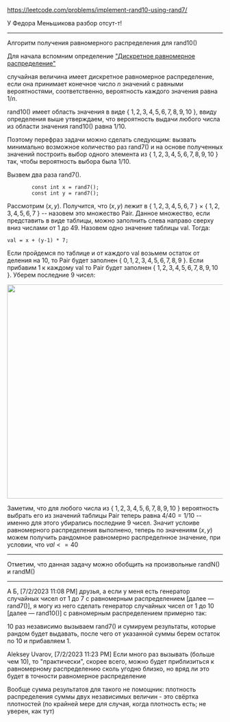 https://leetcode.com/problems/implement-rand10-using-rand7/

У Федора Меньшикова разбор отсут-т!

___________

Алгоритм получения равномерного распределения для rand10()

Для начала вспомним определение ["Дискретное равномерное распределение"](https://ru.wikipedia.org/wiki/%D0%94%D0%B8%D1%81%D0%BA%D1%80%D0%B5%D1%82%D0%BD%D0%BE%D0%B5_%D1%80%D0%B0%D0%B2%D0%BD%D0%BE%D0%BC%D0%B5%D1%80%D0%BD%D0%BE%D0%B5_%D1%80%D0%B0%D1%81%D0%BF%D1%80%D0%B5%D0%B4%D0%B5%D0%BB%D0%B5%D0%BD%D0%B8%D0%B5)

случайная величина имеет дискретное равномерное распределение, если она принимает конечное число $n$ 
значений с равными вероятностями, соответственно, вероятность каждого значения равна ${\displaystyle 1/n.}$

rand10() имеет область значения в виде { $1,2,3,4,5,6,7,8,9,10$ }, ввиду определения выше утверждаем, что вероятность выдачи любого числа из области значения 
rand10() равна ${\displaystyle 1/10.}$

Поэтому перефраз задачи можно сделать следующим: вызвать минимально возможное количество раз rand7() и на основе полученных значений построить выбор одного элемента 
из { $1,2,3,4,5,6,7,8,9,10$ } так, чтобы вероятность выбора была ${\displaystyle 1/10.}$

Вызвем два раза rand7(). 

```objectives
        const int x = rand7();
        const int y = rand7();
```

Рассмотрим $(x,y)$. Получится, что $(x,y)$ лежит в { $1,2,3,4,5,6,7$ } $\times$ { $1,2,3,4,5,6,7$ } -- назовем это множество Pair. 
Данное множество, если представить в виде таблицы, можно заполнить слева направо сверху вниз числами от 1 до 49. Назовем одно значение таблицы val. Тогда:

```objectives
val = x + (y-1) * 7;
```

Если пройдемся по таблице и от каждого val возьмем остаток от деления на 10, то Pair будет заполнен { $0,1,2,3,4,5,6,7,8,9$ }. Если прибавим 1 к каждому val 
то Pair будет заполнен { $1,2,3,4,5,6,7,8,9,10$ }. Уберем последние 9 чисел:

<img src="https://github.com/SkosMartren/useful-materials/blob/main/470_1.png" width="800" height="500"/>

Заметим, что для любого числа из { $1,2,3,4,5,6,7,8,9,10$ } вероятность выбрать его из значений таблицы Pair теперь равна ${\displaystyle 4/40 = 1/10}$ 
-- именно для этого убирались последние 9 чисел. Значит услоиве равномерного распределения выполнено, теперь по значениям $(x,y)$ можем получить рандомное
равномерно распределнное значение, при условии, что $val <= 40$

___________________

Отметим, что данная задачу можно обобщить на произвольные randN() и randM()

___________________

А Б, [7/2/2023 11:08 PM]
друзья, а если у меня есть генератор случайных чисел от 1 до 7 с равномерным распределением [далее — rand7()], я могу из него сделать генератор случайных чисел от 1 до 10 [далее — rand10()] с равномерным распределением примерно так: 

10 раз независимо вызываем rand7() и сумируем результаты, которые рандом будет выдавать, после чего от указанной суммы берем остаток по 10 и прибавляем 1.

Aleksey Uvarov, [7/2/2023 11:23 PM]
Если много раз вызывать (больше чем 10), то "практически", скорее всего, можно будет приблизиться к равномерному распределению сколь угодно близко, но вряд ли это будет в точности равномерное распределение

Вообще сумма результатов для такого не помощник: плотность распределения суммы двух независимых величин - это свёртка плотностей (по крайней мере для случая, когда плотность есть; не уверен, как тут)
